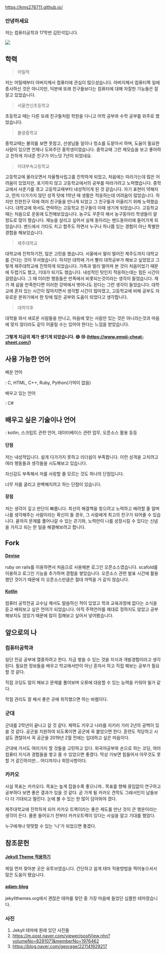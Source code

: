 https://kms278711.github.io/

### 안녕하세요

저는 컴퓨터공학과 17학번 김민석입니다.

![](C:\github\kms278711.github.io\assets\img\my-face.jpg)

## 학력

> 어릴적
>

저는 어릴때부터 아버지께서 컴퓨터에 관심이 많으셨습니다. 
아버지께서 컴퓨터쪽 일에 종사하신 것은 아니지만, 덕분에 또래 친구들보다는 
컴퓨터에 대해 자잘한 기능들은 잘 알고 있었습니다.



> 서울연신초등학교
>

초등학교 때는 다른 또래 친구들처럼 학원을 다니고 어학 공부와 수학 공부를 위주로 했었습니다.



> 불광중학교
>

중학교때는 불의를 보면 못참고, 선생님들 일이나 청소를 도맡아서 하며, 
도움이 필요한 사람이 있으면 언제나 도와주던 중학생이었습니다.
중학교때 그런 제모습을 보고 좋아하고 친하게 지내준 친구가 어느덧
7년이 되었네요.



> 이대부속고등학교
>

고등학교에 올라오면서 자율형사립고를 진학하게 되었고, 처음에는 따라가는데 
많은 어려움이 있었지만, 포기하지 않고 고등학교에서의 공부를 따라가려고
노력했습니다. 중학교에서 사춘기를 겪고 고등학교때부터 내성적이게 된 것
같습니다. 자기 표현이 약해지고, 먼저 다가가지 않던 성격 탓에
1학년 때 생활은 적응하는데 어려움이 많았습니다. 
하지만 친한친구 덕에 여러 친구들을 만나게 되었고 그 친구들과
어울리기 위해 노력했습니다. 대학교에 와서도 연락하는 고등학교 친구들이
이때 생기게 되었습니다.
고등학교 때는 처음으로 운동에 도전해보았습니다. 농구도 꾸준히 해서 농구동아리
학생들이 알 정도로 많이 했습니다. 재능을 살리고 싶어서 실제 동아리는 
밴드동아리에 들어가게 되었습니다. 밴드에서 기타도 치고 합주도 하면서 
누구나 하나쯤 있는 경험이 아닌 특별한 경험을 해보았습니다.



> 제주대학교
>

대학교에 진학하기전, 많은 고민을 했습니다.
서울에서 멀리 떨어진 제주도까지 대학교를 간다는 것이 무서웠습니다.
하지만 대학에 가서 빨리 대학공부가 해보고 싶었었고
그렇게 제주대학교에 진학하게 되었습니다.
가족과 멀리 떨어져 본 것이 처음이었기 때문에 두렵기도 했고, 기대가 되기도 
했습니다. 내성적인 탓인지 적응하는데는 힘든 시간이 걸렸습니다.
그 때 이러한 행동들은 만족에서 비롯되는것이라는 생각이 들었습니다.
제가 제 삶을 만족한다면 이러한 강박에서 벗어나도 된다는 그런 생각이 들었습니다.
대학교에 혼자 있는 시간이 많아지면서 생각할 시간이 많아졌고, 고등학교에 비해
공부도 자유로운 분위기에서 한 탓에 많은 공부와 도움이 되었다고 생각합니다.



> 대학이후
>

대학을 와서 새로운 사람들을 만나고, 마음에 맞는 사람만 있는 것은 아니라는것과 
마음에 맞지 않더라도 같이 어울릴 수는 있어야 한다는 느낌을 받았습니다.



#### 그렇게 지금의 제가 생기게 되었습니다. 😄 😢 (https://www.emoji-cheat-sheet.com/)



## 사용 가능한 언어

배운 언어

 : C, HTML, C++, Ruby, Python(기억이 없음) 

배우고 있는 언어

 : C#

## 배우고 싶은 기술이나 언어

 : kotlin, 스크립트 관련 언어, 데이터베이스 관련 업무, 오픈소스 활용 등등

#### 단점

저는 내성적입니다. 쉽게 다가가지 못하고 리더쉽이 부족합니다. 이런 성격을 고치려고 여러 행동들과 생각들을 시도해보고 있습니다. 

자신감도 부족해서 저를 사랑할 줄 모르는 것도 하나의 단점입니다.  

너무 저를 굴리고 완벽해지려고 하는 단점이 있습니다.



#### 장점

저는 생각이 깊고 판단이 빠릅니다. 최선의 해결책을 찾으려고 노력하고 배려할 줄 알며 나를 생각해주는 사람이라는 확신이 들 경우, 그 사람에게 최고의 친구가 되어줄 수 있습니다.  끝까지 문제를 풀어나갈 수 있는 끈기와, 노력만이 나를 성장시킬 수 있다는 신념을 가지고  되는 한 일을 해결해보려고 합니다. 

## Fork

#### [Devise](https://github.com/kms278711/devise)

ruby on rails를 이용하면서 처음으로 사용해본 로그인 오픈소스였습니다.
scafold를 이용하고 로그인 기능을 추가하며 경험을 쌓았습니다. 오픈소스 관련 발표 시간에 활용했던 것이기 때문에 이 오픈소스만큼은 절대 까먹을 거 같지 않습니다.



#### [Kotlin](https://github.com/kms278711/kotlin)

컴퓨터 공학전공 교수님 께서도 말씀하신 적이 있었고 학과 교육과정에 없다는 
소식을 듣고 배워보고 싶은 언어가 되었습니다.  아직 주력언어를 제대로 정하지도 않았고 공부해보지도 않았기 때문에 많이 접해보고 싶어서 넣어봤습니다.



## 앞으로의 나 

### 컴퓨터공학과

일단 전공 공부에 열중하려고 한다. 지금 쌓을 수 있는 것을 지식과 개발경험이라고 생각된다. 필요한 정보들을 배우고 학교에서만이 아닌 혼자서 하고 직접 해보는 공부가 필요할 것 같다. 

직접 코딩도 많이 해보고 문제를 풀어보며 오류에 대응할 수 있는 능력을 키워야 될거 같다.

학점 관리도 잘 해서 좋은 곳에 취직했으면 하는 바램이다.



### 군대

군대를 2학년이 끝나고 갈 것 같다. 체력도 키우고 나라를 지키러 가러 2년의 공백이 있을 것 같다. 공군을 지원하여 되도록이면 공군에 꼭 붙었으면 한다. 훈련도 적당하고 시설도 괜찮아서 꼭 공군을 2019년 2월 전에는 입대하고 싶은 마음이다.

군대에 가서도 여러가지 할 것들을 고민하고 있다. 외국어공부와 손으로 하는 코딩, 여러 컴퓨터 지식과 경험들을 쌓고 올 수 있었으면 좋겠다. 막상 가보면 힘들어서 아무것도 못할 거 같긴하지만... 어디까지나 희망사항이다.



### 카카오

사실 목표는 카카오다. 목표는 높게 잡을수록 좋으니까.. 목표를 향해 끊임없이 연구하고 공부하다 보면 좋은 결과가 있을 것  같다. 곧 가게 될 카카오 견학도 그래서인지 남들보다 더 기대되고 떨린다.  눈에 볼 수 있는 한 많이 담아와야 겠다. 

제주대학교에 진학하게 되어 카카오 트랙이라는 좋은 제도를 만난 것이 큰 행운이라는 생각이 든다. 물론 들어오기 전부터 카카오트랙이 있다는 사실을 알고 기대를 했었다.

누구에게나 떳떳할 수 있는 '나'가 되었으면 좋겠다.



## 참조문헌

#### [Jekyll Theme 적용하기](https://www.youtube.com/watch?v=H5h4s7b6XcU)

제일 먼저 찾아본 곳은 유투브였습니다. 간단하고 쉽게 테마 적용방법을 찍어놓으셔서 많은 도움이 됐습니다.

#### [adam-blog](https://github.com/artemsheludko/adam-blog)

jekyllthemes.org에서 괜찮은 테마를 찾던 중 가장 마음에 들었던 심플한 테마였습니다.

### 사진

1. Jekyll 테마에 원래 있던 사진들
2. https://m.post.naver.com/viewer/postView.nhn?volumeNo=8291071&memberNo=1976462
3. https://blog.naver.com/georage/221141929217

